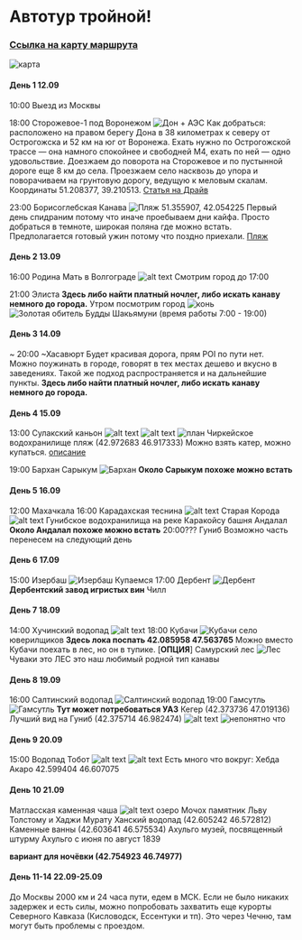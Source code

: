 # Автотур тройной!
### [Ссылка на карту маршрута](https://www.google.com/maps/d/edit?mid=1N_QEUpPh2AUg0DyWfs4Ybqf54w3DLqo&usp=sharing)
![карта](assets/image-24.png)

#### День 1 12.09
10:00 Выезд из Москвы

18:00 Сторожевое-1 под Воронежом ![Дон + АЭС](assets/image.png)
Как добраться: расположено на правом берегу Дона в 38 километрах к северу от Острогожска и 52 км на юг от Воронежа. Ехать нужно по Острогожской трассе — она намного спокойнее и свободней М4, ехать по ней — одно удовольствие. Доезжаем до поворота на Сторожевое и по пустынной дороге еще 8 км до села. Проезжаем село насквозь до упора и поворачиваем на грунтовую дорогу, ведущую к меловым скалам. Координаты 51.208377, 39.210513.
[Статья на Драйв](https://www.drive2.ru/b/490212587393254056/)

23:00 Борисоглебская Канава  ![Пляж](assets/image-2.png)
51.355907, 42.054225
Первый день спидраним потому что иначе проебываем дни кайфа.
Просто добраться в темноте, широкая поляна где можно встать. Предполагается готовый ужин потому что поздно приехали.
[Пляж](https://yandex.ru/maps/org/plyazh/213844025558/?l=stv%2Csta&ll=42.055398%2C51.354555&z=16.91)

#### День 2 13.09

16:00 Родина Мать в Волгограде ![alt text](assets/image-3.png)
Смотрим город до 17:00

21:00 Элиста
**Здесь либо найти платный ночлег, либо искать канаву немного до города.**
Утром посмотрим город
![конь](assets/image-5.png)
![Золотая обитель Будды Шакьямуни](assets/image-4.png)
(время работы 7:00 - 19:00)

#### День 3 14.09

~ 20:00 ~Хасавюрт
Будет красивая дорога, прям POI по пути нет.
Можно поужинать в городе, говорят в тех местах дешево и вкусно в заведениях. Такой же подход распространяется и на дальнейшие пункты.
**Здесь либо найти платный ночлег, либо искать канаву немного до города.**


#### День 4 15.09
13:00 Сулакский каньон ![alt text](assets/image-7.png)
![alt text](assets/image-9.png)
![план](assets/image-6.png)
Чиркейское водохранилище
пляж (42.972683 46.917333)
Можно взять катер, можно купаться.
[описание](https://nashaplaneta.net/europe/russia/dagestan-sulakskij-kanon)

19:00 Бархан Сарыкум ![Бархан](assets/image-8.png)
**Около Сарыкум похоже можно встать**

#### День 5 16.09
12:00 Махачкала
16:00 Карадахская теснина ![alt text](assets/image-10.png)
Старая Корода ![alt text](assets/image-11.png)
Гунибское водохранилища на реке Каракойсу
башня Андалал
**Около Андалал похоже можно встать**
20:00??? Гуниб
Возможно часть перенесем на следующий день

#### День 6 17.09
15:00 Изербаш ![Изербаш](assets/image-12.png)
Купаемся
17:00 Дербент ![Дербент](assets/image-13.png)
**Дербентский завод игристых вин**
Чилл

#### День 7 18.09
14:00 Хучинский водопад ![alt text](assets/image-14.png)
18:00 Кубачи
![Кубачи](assets/image-16.png)
село юверилщиков
**Здесь лока поспать 42.085958 47.563765**
Можно вместо Кубачи поехать в лес, но он в тупике.
[**ОПЦИЯ**] Самурский лес ![Лес](assets/image-15.png)
Чуваки это ЛЕС это наш любимый родной тип канавы

#### День 8 19.09

16:00 Салтинский водопад ![Салтинский водопад](assets/image-18.png)
19:00 Гамсутль ![Гамсутль](assets/image-17.png)
**Тут может потребоваться УАЗ**
Кегер (42.373736 47.019136)
Лучший вид на Гуниб (42.375714 46.982474) ![alt text](assets/image-19.png)
![непонятно что](assets/image-20.png)

#### День 9 20.09
15:00 Водопад Тобот ![alt text](assets/image-21.png)
![alt text](assets/image-22.png)
Есть много что вокруг:
Хебда
Акаро
42.599404 46.607075

#### День 10 21.09
Матласская каменная чаша ![alt text](assets/image-23.png)
озеро Мочох
памятник Льву Толстому и Хаджи Мурату
Ханский водопад (42.605242 46.572812)
Каменные ванны (42.603641 46.575534)
Ахульго
музей, посвященный штурму Ахульго с июня по август 1839

**вариант для ночёвки (42.754923 46.74977)**

#### День 11-14 22.09-25.09
До Москвы 2000 км и 24 часа пути, едем в МСК. Если не было никаких задержек и есть силы, можно попробовать захватить еще курорты Северного Кавказа (Кисловодск, Ессентуки и тп). Это через Чечню, там могут быть проблемы с проездом.
